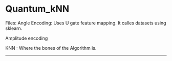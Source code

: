 # Quantum_kNN

Files:
Angle Encoding: Uses U gate feature mapping. It calles datasets using sklearn.

Amplitude encoding

KNN : Where the bones of the Algorithm  is.

----------------------------------------------------------------------------------------






  
    

